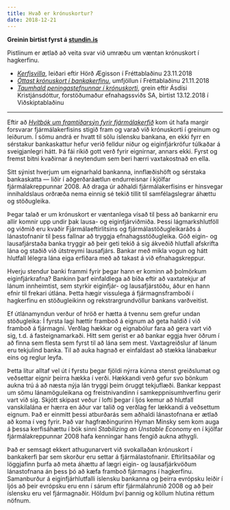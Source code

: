 ```yaml
---
title: Hvað er krónuskortur?
date: 2018-12-21
---
```


**Greinin birtist fyrst á [stundin.is](https://stundin.is/grein/8167/)**

Pistlinum er ætlað að veita svar við umræðu um væntan krónuskort í hagkerfinu.

- _[Kerfisvilla](http://www.visir.is/g/2018181129538)_, leiðari eftir Hörð Ægisson í Fréttablaðinu
  23.11.2018
- _[Óttast krónuskort í bankakerfinu](http://www.visir.is/g/2018181129859)_, umfjöllun í
  Fréttablaðinu 21.11.2018
- _[Taumhald peningastefnunnar í krónuskorti](https://www.sa.is/frettatengt/frettir/taumhald-peningastefnunnar-i-kronuskorti)_,
  grein eftir Ásdísi Kristjánsdóttur, forstöðumaður efnahagssviðs SA, birtist 13.12.2018 í
  Viðskiptablaðinu

---

Eftir að
_[Hvítbók um framtíðarsýn fyrir fjármálakerfið](https://www.stjornarradid.is/lisalib/getfile.aspx?itemid=e544d852-fc8f-11e8-942f-005056bc4d74)_
kom út hafa margir forsvarar fjármálakerfisins stigið fram og varað við krónuskorti í greinum og
leiðurum. Í sömu andrá er hvatt til sölu íslensku bankana, en ekki fyrr en sérstakur bankaskattur
hefur verið felldur niður og eiginfjárkröfur túlkaðar á sveigjanlegri hátt. Þá fái ríkið gott verð
fyrir eignirnar, annars ekki. Fyrst og fremst bitni kvaðirnar á neytendum sem beri hærri
vaxtakostnað en ella.

Sitt sýnist hverjum um eignarhald bankanna, innflæðishöft og sérstaka bankaskatta — liðir í
aðgerðaráætlun endurreisnar í kjölfar fjármálakreppunnar 2008. Að draga úr aðhaldi fjármálakerfisins
er hinsvegar innihaldslaus orðræða nema einnig sé tekið tillit til samfélagslegrar áhættu og
stöðugleika.

Þegar talað er um krónuskort er væntanlega vísað til þess að bankarnir eru allir komnir upp undir
þak lausa- og eiginfjárviðmiða. Þessi lágmarkshlutföll og viðmið eru kvaðir Fjármálaeftirlitsins og
fjármálastöðugleikaráðs á lánastofnanir til þess fallnar að tryggja efnahagsstöðugleika. Góð eigin-
og lausafjárstaða banka tryggir að þeir geti tekið á sig ákveðið hlutfall afskrifta lána og staðið
við útstreymi lausafjárs. Bankar með mikla vogun og hátt hlutfall lélegra lána eiga erfiðara með að
takast á við efnahagskreppur.

Hverju stendur banki frammi fyrir þegar hann er kominn að þolmörkum eiginfjárkrafna? Bankinn þarf
einfaldlega að bíða eftir að vaxtatekjur af lánum innheimtist, sem styrkir eiginfjár- og
lausafjárstöðu, áður en hann efnir til frekari útlána. Þetta hægir vissulega á fjármagnsframboði í
hagkerfinu en stöðugleikinn og rekstrargrundvöllur bankans varðveitist.

Ef útlánamyndun verður of hröð er hætta á tvennu sem grefur undan stöðugleika: Í fyrsta lagi hættir
framboð á eignum að geta haldið í við framboð á fjármagni. Verðlag hækkar og eignabólur fara að gera
vart við sig, t.d. á fasteignamarkaði. Hitt sem gerist er að bankar eggja hver öðrum í að finna sem
flesta sem fyrst til að lána sem mest. Vaxtagreiðslur af lánum eru tekjulind banka. Til að auka
hagnað er einfaldast að stækka lánabækur eins og reglur leyfa.

Þetta lítur alltaf vel út í fyrstu þegar fjöldi nýrra kúnna stenst greiðslumat og veðsettar eignir
þeirra hækka í verði. Hækkandi verð gefur svo bönkum aukna trú á að næsta nýja lán tryggi þeim
öruggt tekjuflæði. Bankar keppast um sömu lánamöguleikana og freistnivandinn í samkeppnisumhverfinu
gerir vart við sig. Skjótt skipast veður í lofti þegar í ljós kemur að hlutfall vanskilalána er
hærra en áður var talið og verðlag fer lækkandi á veðsettum eignum. Það er einmitt þessi atburðarás
sem aðhaldi lánastofnana er ætlað að koma í veg fyrir. Það var hagfræðingurinn Hyman Minsky sem kom
auga á þessa kerfisáhættu í bók sinni _Stabilizing an Unstable Economy_ en í kjölfar
fjármálakreppunnar 2008 hafa kenningar hans fengið aukna athygli.

Það er semsagt ekkert athugunarvert við svokallaðan krónuskort í bankakerfi þar sem skorður eru
settar á fjármálastofnanir. Eftirlitsaðilar og löggjafinn þurfa að meta áhættu af lægri eigin- og
lausafjárkvöðum lánastofnana án þess þó að kæfa framboð fjármagns í hagkerfinu. Samanburður á
eiginfjárhlutfalli íslensku bankanna og þeirra evrópsku leiðir í ljós að þeir evrópsku eru enn í
sárum eftir fjármálahrunið 2008 og að þeir íslensku eru vel fjármagnaðir. Höldum því þannig og
köllum hlutina réttum nöfnum.
